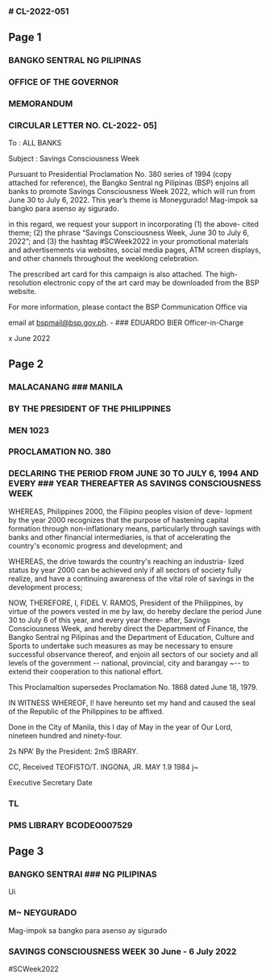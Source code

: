 ### # CL-2022-051

## Page 1

### BANGKO SENTRAL NG PILIPINAS

### OFFICE OF THE GOVERNOR

### MEMORANDUM

### CIRCULAR LETTER NO. CL-2022- 05]

To : ALL BANKS

Subject : Savings Consciousness Week

Pursuant to Presidential Proclamation No. 380 series of 1994 (copy attached for reference), the Bangko Sentral ng Pilipinas (BSP) enjoins all banks to promote Savings Consciousness Week 2022, which will run from June 30 to July 6, 2022. This year’s theme is Moneygurado! Mag-impok sa bangko para asenso ay sigurado.

in this regard, we request your support in incorporating (1) the above- cited theme; (2) the phrase “Savings Consciousness Week, June 30 to July 6, 2022”; and (3) the hashtag #SCWeek2022 in your promotional materials and advertisements via websites, social media pages, ATM screen displays, and other channels throughout the weeklong celebration.

The prescribed art card for this campaign is also attached. The high- resolution electronic copy of the art card may be downloaded from the BSP website.

For more information, please contact the BSP Communication Office via

email at bspmail@bsp.gov.ph. - ### EDUARDO BIER Officer-in-Charge

x June 2022

## Page 2

### MALACANANG ### MANILA

### BY THE PRESIDENT OF THE PHILIPPINES

### MEN 1023

### PROCLAMATION NO. 380

### DECLARING THE PERIOD FROM JUNE 30 TO JULY 6, 1994 AND EVERY ### YEAR THEREAFTER AS SAVINGS CONSCIOUSNESS WEEK

WHEREAS, Philippines 2000, the Filipino peoples vision of deve- lopment by the year 2000 recognizes that the purpose of hastening capital formation through non-inflationary means, particularly through savings with banks and other financial intermediaries, is that of accelerating the country's economic progress and development; and

WHEREAS, the drive towards the country's reaching an industria- lized status by year 2000 can be achieved only if all sectors of society fully realize, and have a continuing awareness of the vital role of savings in the development process;

NOW, THEREFORE, I, FIDEL V. RAMOS, President of the Philippines, by virtue of the powers vested in me by law, do hereby declare the period June 30 to July 6 of this year, and every year there- after, Savings Consciousness Week, and hereby direct the Department of Finance, the Bangko Sentral ng Pilipinas and the Department of Education, Culture and Sports to undertake such measures as may be necessary to ensure successful observance thereof, and enjoin all sectors of our society and all levels of the government -- national, provincial, city and barangay ~-- to extend their cooperation to this national effort.

This Proclamaltion supersedes Proclamation No. 1868 dated June 18, 1979.

IN WITNESS WHEREOF, I! have hereunto set my hand and caused the seal of the Republic of the Philippines to be affixed.

Done in the City of Manila, this I day of May in the year of Our Lord, nineteen hundred and ninety-four.

2s NPA’ By the President: 2mS IBRARY.

CC, Received TEOFISTO/T. INGONA, JR. MAY 1.9 1984 j~

Executive Secretary Date

### TL

### PMS LIBRARY BCODEO007529

## Page 3

### BANGKO SENTRAI ### NG PILIPINAS

Ui

### M~ NEYGURADO

Mag-impok sa bangko para asenso ay sigurado

### SAVINGS CONSCIOUSNESS WEEK 30 June - 6 July 2022

#SCWeek2022

